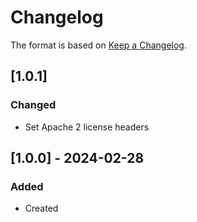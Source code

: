 ﻿# Changelog
The format is based on [Keep a Changelog](https://keepachangelog.com/en/1.0.0/).

## [1.0.1]
### Changed
- Set Apache 2 license headers

## [1.0.0] - 2024-02-28
### Added
- Created
